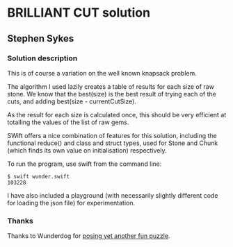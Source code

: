 # BRILLIANT CUT solution

## Stephen Sykes

### Solution description

This is of course a variation on the well known knapsack problem.

The algorithm I used lazily creates a table of results for each size of raw
stone. We know that the best(size) is the best result of
trying each of the cuts, and adding best(size - currentCutSize).

As the result for each size is calculated once, this should be very
efficient at totalling the values of the list of raw gems.

SWift offers a nice combination of features for this solution, including
the functional reduce() and class and struct types, used for Stone and 
Chunk (which finds its own value on initialisation) respectively.

To run the program, use swift from the command line:

    $ swift wunder.swift 
    103228

I have also included a playground (with necessarily slightly different code for loading
the json file) for experimentation.

### Thanks

Thanks to Wunderdog for [posing yet another fun puzzle](http://wunder.dog/brilliant-cut).
